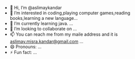 - 👋 Hi, I’m @aslimaykandar
- 👀 I’m interested in coding,playing computer games,reading books,learning a new language...
- 🌱 I’m currently learning java. ...
- 💞️ I’m looking to collaborate on ...
- 📫 You can reach me from my maile address and it is aslimay.misra.kandar@gmail.com ...
- 😄 Pronouns: ...
- ⚡ Fun fact: ...

<!---
aslimaykandar/aslimaykandar is a ✨ special ✨ repository because its `README.md` (this file) appears on your GitHub profile.
You can click the Preview link to take a look at your changes.
--->
